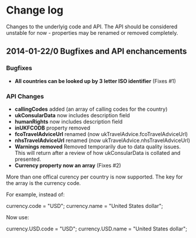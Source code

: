 # Change log

Changes to the underlyig code and API. The API should be considered unstable for now - properties may be renamed or removed completely.

## 2014-01-22/0 Bugfixes and API enchancements

### Bugfixes

- **All countries can be looked up by 3 letter ISO identifier** (Fixes #1)

### API Changes

- **callingCodes** added (an array of calling codes for the country)
- **ukConsularData** now includes description field
- **humanRights** now includes description field
- **inUKFCODB** property removed
- **fcoTravelAdviceUrl** renamed (now ukTravelAdvice.fcoTravelAdviceUrl)
- **nhsTravelAdviceUrl** renamed (now ukTravelAdvice.nhsTravelAdviceUrl)
- **Warnings removed** Removed temporarily due to data quality issues. This will return after a review of how ukConsularData is collated and presented.
- **Currency property now an array** (Fixes #2)

More than one offical curency per country is now supported. The key for the array is the currency code.

For example, instead of:

currency.code = "USD";
currency.name = "United States dollar";

Now use:

currency.USD.code = "USD";
currency.USD.name = "United States dollar";